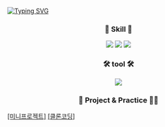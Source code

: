 [![Typing SVG](https://readme-typing-svg.herokuapp.com?font=Fira+Code&duration=3000&pause=1000&color=192C7E&center=true&vCenter=true&width=1250&height=100&lines=Hi%2C+I'm+Sarah%F0%9F%99%82;Welcome+to+visit+my+GitHub%F0%9F%AA%B4)](https://git.io/typing-svg)


<h3 align="center">🥫 Skill 🥫</h3>  
<p align="center">
<img src="https://img.shields.io/badge/JavaScript-F7DF1E?style=for-the-badge&logo=JavaScript&logoColor=white"> <img src="https://img.shields.io/badge/HTML5-E34F26?style=for-the-badge&logo=HTML5&logoColor=white"> <img src="https://img.shields.io/badge/CSS3-1572B6?style=for-the-badge&logo=CSS3&logoColor=white">
</p>  

<h3 align="center">🛠 tool 🛠</h3>  

<p align="center">
<img src="https://img.shields.io/badge/React-61DAFB?style=for-the-badge&logo=React&logoColor=white">
</p>  

<h3 align="center">👩‍ Project & Practice 👩‍💻</h3>
<a href="[https://github.com/hongsoom/shop_advice_frontend]">[미니프로젝트]</a>
<a href="[https://github.com/shalalah/clone_practice]">[클론코딩]</a>
